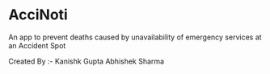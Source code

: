 # AcciNoti
An app to prevent deaths caused by unavailability of emergency services at an Accident Spot

Created By :-
Kanishk Gupta
Abhishek Sharma
